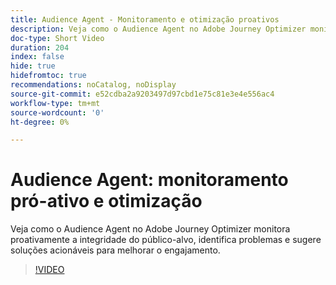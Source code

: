 ```yaml
---
title: Audience Agent - Monitoramento e otimização proativos
description: Veja como o Audience Agent no Adobe Journey Optimizer monitora proativamente a integridade do público-alvo, identifica problemas e sugere soluções acionáveis para melhorar o engajamento.
doc-type: Short Video
duration: 204
index: false
hide: true
hidefromtoc: true
recommendations: noCatalog, noDisplay
source-git-commit: e52cdba2a9203497d97cbd1e75c81e3e4e556ac4
workflow-type: tm+mt
source-wordcount: '0'
ht-degree: 0%

---
```



# Audience Agent: monitoramento pró-ativo e otimização

Veja como o Audience Agent no Adobe Journey Optimizer monitora proativamente a integridade do público-alvo, identifica problemas e sugere soluções acionáveis para melhorar o engajamento.

<!-- 62_S653_3442539_203_audience-agent-proactive-monitoring-and-optimization -->
>[!VIDEO](https://video.tv.adobe.com/v/3458192/?learn=on&enablevpops=true)
